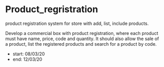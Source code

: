 # Product_regristration
product registration system for store with add, list, include products.<br/>

Develop a commercial box with product registration, where each product<br/> 
must have name, price, code and quantity. It should also allow the sale of<br/>
a product, list the registered products and search for a product by code.

 * start: 08/03/20
 * end: 12/03/20

